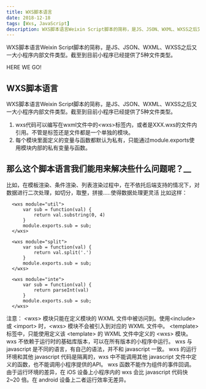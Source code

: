 ```yaml
---
title: WXS脚本语言
date: 2018-12-18
tags: [Wxs, JavaScript]
description: WXS脚本语言Weixin Script脚本的简称，是JS、JSON、WXML、WXSS之后又一大小程序内部文件类型。截至到目前小程序已经提供了5种文件类型。
---
```


WXS脚本语言Weixin Script脚本的简称，是JS、JSON、WXML、WXSS之后又一大小程序内部文件类型。截至到目前小程序已经提供了5种文件类型。

<!-- more -->

HERE WE GO!<br>

## WXS脚本语言
WXS脚本语言Weixin Script脚本的简称，是JS、JSON、WXML、WXSS之后又一大小程序内部文件类型。截至到目前小程序已经提供了5种文件类型。<br>

1) wxs代码可以编写在wxml文件中的&#60;wxs&#62;标签内，或者是XXX.wxs的文件内引用。不管是标签还是文件都是一个单独的模块。
2) 每个模块里面定义的变量与函数都默认为私有，只能通过module.exports使用模块内部的私有变量与函数。

## 那么这个脚本语言我们能用来解决些什么问题呢？__
比如，在模板渲染、条件渲染、列表渲染过程中，在不依托后端支持的情况下，对数据进行二次处理，如切分，取整，拼接.....使得数据处理更灵活
比如这样：
```
  <wxs module="util">
      var sub = function(val) {
          return val.substring(0, 4)
      }
      module.exports.sub = sub;
  </wxs>

  <wxs module="split">
      var sub = function(val) {
          return val.split('.')
      }
      module.exports.sub = sub;
  </wxs>

  <wxs module="inte">
      var sub = function(val) {
          return parseInt(val)
      }
      module.exports.sub = sub;
  </wxs>
```


注意：
&#60;wxs&#62; 模块只能在定义模块的 WXML 文件中被访问到。使用&#60;include&#62; 或 &#60;import&#62; 时，&#60;wxs&#62; 模块不会被引入到对应的 WXML 文件中。
&#60;template&#62; 标签中，只能使用定义该 &#60;template&#62; 的 WXML 文件中定义的 &#60;wxs&#62; 模块。
wxs 不依赖于运行时的基础库版本，可以在所有版本的小程序中运行。
wxs 与 javascript 是不同的语言，有自己的语法，并不和 javascript 一致。
wxs 的运行环境和其他 javascript 代码是隔离的，wxs 中不能调用其他 javascript 文件中定义的函数，也不能调用小程序提供的API。
wxs 函数不能作为组件的事件回调。
由于运行环境的差异，在 iOS 设备上小程序内的 wxs 会比 javascript 代码快2~20 倍。在 android 设备上二者运行效率无差异。
